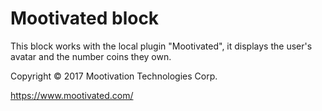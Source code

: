 Mootivated block
================

This block works with the local plugin "Mootivated", it displays the user's avatar and the number coins they own.

Copyright © 2017 Mootivation Technologies Corp.

https://www.mootivated.com/
